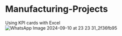 # Manufacturing-Projects
Using KPI cards with Excel
![WhatsApp Image 2024-09-10 at 23 23 31_2f36fb95](https://github.com/user-attachments/assets/1508305f-b8bd-4be5-9345-5c32a02c1828)
